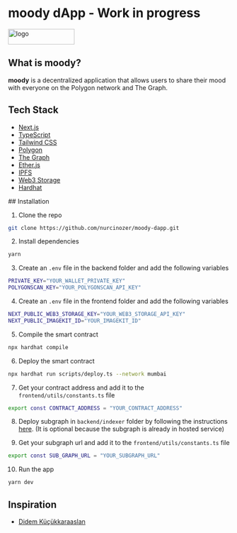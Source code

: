 # moody dApp - Work in progress

<img src="https://user-images.githubusercontent.com/20209512/200143706-8e1c6f68-063a-47ca-87e1-34963eed499b.svg" alt="logo" width="150" height="35" />

## What is moody?

**moody** is a decentralized application that allows users to share their mood with everyone on the Polygon network and The Graph.

## Tech Stack

- [Next.js](https://nextjs.org/)
- [TypeScript](https://www.typescriptlang.org/)
- [Tailwind CSS](https://tailwindcss.com/)
- [Polygon](https://polygon.technology/)
- [The Graph](https://thegraph.com/)
- [Ether.js](https://docs.ethers.io/v5/)
- [IPFS](https://ipfs.io/)
- [Web3 Storage](https://web3.storage/)
- [Hardhat](https://hardhat.org/)

## Installation

1. Clone the repo

```bash
git clone https://github.com/nurcinozer/moody-dapp.git
```

2. Install dependencies

```bash
yarn
```

3. Create an `.env` file in the backend folder and add the following variables

```bash
PRIVATE_KEY="YOUR_WALLET_PRIVATE_KEY"
POLYGONSCAN_KEY="YOUR_POLYGONSCAN_API_KEY"
```

4. Create an `.env` file in the frontend folder and add the following variables

```bash
NEXT_PUBLIC_WEB3_STORAGE_KEY="YOUR_WEB3_STORAGE_API_KEY"
NEXT_PUBLIC_IMAGEKIT_ID="YOUR_IMAGEKIT_ID"
```

5. Compile the smart contract

```bash
npx hardhat compile
```

6. Deploy the smart contract

```bash
npx hardhat run scripts/deploy.ts --network mumbai
```

7. Get your contract address and add it to the `frontend/utils/constants.ts` file

```bash
export const CONTRACT_ADDRESS = "YOUR_CONTRACT_ADDRESS"
```

8. Deploy subgraph in `backend/indexer` folder by following the instructions [here](https://thegraph.com/docs/en/cookbook/quick-start/). (It is optional because the subgraph is already in hosted service)

9. Get your subgraph url and add it to the `frontend/utils/constants.ts` file

```bash
export const SUB_GRAPH_URL = "YOUR_SUBGRAPH_URL"
```

10. Run the app

```bash
yarn dev
```

## Inspiration

- [Didem Küçükkaraaslan](https://twitter.com/DidemKkkaraasl1/status/1588612558768177152)
